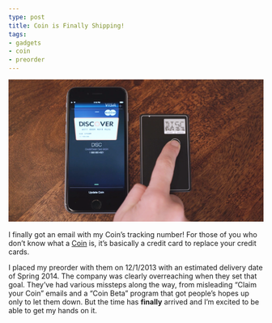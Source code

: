 ```yaml
---
type: post
title: Coin is Finally Shipping!
tags:
- gadgets
- coin
- preorder
---
```

<img alt="Coin" src="/assets/article-images/coin.png">

I finally got an email with my Coin’s tracking number! For those of you who don’t know what a <a href="http://www.onlycoin.com">Coin</a> is, it’s basically a credit card to replace your credit cards.

I placed my preorder with them on 12/1/2013 with an estimated delivery date of Spring 2014. The company was clearly overreaching when they set that goal. They’ve had various missteps along the way, from misleading “Claim your Coin” emails and a “Coin Beta” program that got people’s hopes up only to let them down. But the time has **finally** arrived and I’m excited to be able to get my hands on it.